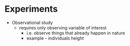 # Experiments

* Observational study
  * requires only observing variable of interest
    * i.e. observe things that already happen in nature
    * example - individuals height
